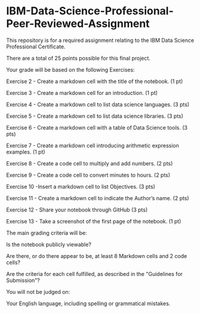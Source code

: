# IBM-Data-Science-Professional-Peer-Reviewed-Assignment
This repository is for a required assignment relating to the IBM Data Science Professional Certificate.


There are a total of 25 points possible for this final project.

Your grade will be based on the following Exercises:

Exercise 2 - Create a markdown cell with the title of the notebook. (1 pt)

Exercise 3 - Create a markdown cell for an introduction. (1 pt)

Exercise 4 - Create a markdown cell to list data science languages. (3 pts)

Exercise 5 - Create a markdown cell to list data science libraries. (3 pts)

Exercise 6 - Create a markdown cell with a table of Data Science tools. (3 pts)

Exercise 7 - Create a markdown cell introducing arithmetic expression examples. (1 pt)

Exercise 8 - Create a code cell to multiply and add numbers. (2 pts)

Exercise 9 - Create a code cell to convert minutes to hours. (2 pts)

Exercise 10 -Insert a markdown cell to list Objectives. (3 pts)

Exercise 11 - Create a markdown cell to indicate the Author’s name. (2 pts)

Exercise 12 - Share your notebook through GitHub (3 pts)

Exercise 13 - Take a screenshot of the first page of the notebook. (1 pt)

The main grading criteria will be:

Is the notebook publicly viewable?

Are there, or do there appear to be, at least 8 Markdown cells and 2 code cells? 

Are the criteria for each cell fulfilled, as described in the "Guidelines for Submission"?

You will not be judged on:

Your English language, including spelling or grammatical mistakes.
